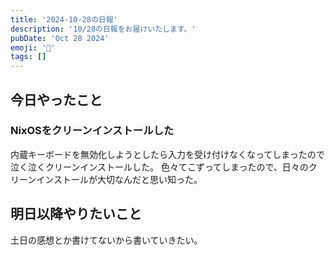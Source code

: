 ```yaml
---
title: '2024-10-28の日報'
description: '10/28の日報をお届けいたします。'
pubDate: 'Oct 28 2024'
emoji: '🦊'
tags: []
---
```


## 今日やったこと

### NixOSをクリーンインストールした

内蔵キーボードを無効化しようとしたら入力を受け付けなくなってしまったので泣く泣くクリーンインストールした。
色々てこずってしまったので、日々のクリーンインストールが大切なんだと思い知った。

## 明日以降やりたいこと

土日の感想とか書けてないから書いていきたい。

